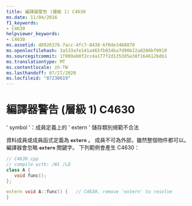 ```yaml
---
title: 編譯器警告 (層級 1) C4630
ms.date: 11/04/2016
f1_keywords:
- C4630
helpviewer_keywords:
- C4630
ms.assetid: d8926376-7acc-4fc7-8438-6f0de3468870
ms.openlocfilehash: 3a533afe141a465fb034ba7d90b22a8206bf0910
ms.sourcegitcommit: 1f009ab0f2cc4a177f2d1353d5a38f164612bdb1
ms.translationtype: MT
ms.contentlocale: zh-TW
ms.lasthandoff: 07/27/2020
ms.locfileid: "87230619"
---
```

# <a name="compiler-warning-level-1-c4630"></a>編譯器警告 (層級 1) C4630

' symbol '：成員定義上的 ' extern ' 儲存類別規範不合法

資料成員或成員函式定義為 **`extern`** 。 成員不可為外部，雖然整個物件都可以。 編譯器會忽略 **`extern`** 關鍵字。 下列範例會產生 C4630：

```cpp
// C4630.cpp
// compile with: /W1 /LD
class A {
   void func();
};

extern void A::func() {   // C4630, remove 'extern' to resolve
}
```
